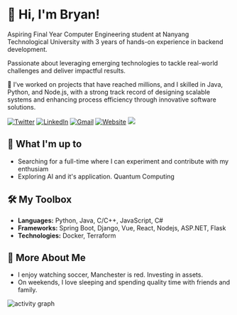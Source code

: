 # 👋 Hi, I'm Bryan!

Aspiring Final Year Computer Engineering student at Nanyang Technological University with 3 years of hands-on experience in backend development. 

Passionate about leveraging emerging technologies to tackle real-world challenges and deliver impactful results.

🔭 I’ve worked on projects that have reached millions, and I skilled in Java, Python, and Node.js, with a strong track record of designing scalable systems and enhancing process efficiency through innovative software solutions.

[![Twitter][1.1]][twitter]  [![LinkedIn][2.1]][linkedin]  [![Gmail][3.1]][gmail] [![Website][4.1]][website]
![](https://komarev.com/ghpvc/?username=DKER2)
## 🚀 What I'm up to
- Searching for a full-time where I can experiment and contribute with my enthusiam
- Exploring AI and it's application. Quantum Computing

## 🛠️ My Toolbox
- **Languages:** Python, Java, C/C++, JavaScript, C#
- **Frameworks:** Spring Boot, Django, Vue, React, Nodejs, ASP.NET, Flask
- **Technologies:** Docker, Terraform

## 👀 More About Me
- I enjoy watching soccer, Manchester is red. Investing in assets.
- On weekends, I love sleeping and spending quality time with friends and family.

![activity graph](https://github-readme-activity-graph.vercel.app/graph?username=DKER2&theme=github-compact&custom_title=Bryan%20Activity%20Graph&hide_border=true)

[1.1]: https://img.shields.io/badge/Twitter-00acee
[2.1]: https://img.shields.io/badge/Linked_In-0e76a8
[3.1]: https://img.shields.io/badge/pdanghuy03@gmail.com-d44638
[4.1]: https://img.shields.io/badge/Website-03fc62

[linkedin]: https://www.linkedin.com/in/dang-huy-phuong-3424bb220/
[twitter]: https://x.com/PhngngHuy1
[gmail]: mailto:pdanghuy03@gmail.com
[website]: https://dker2.github.io/personalwebsite/
